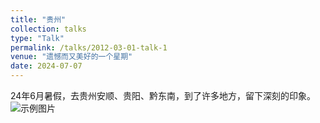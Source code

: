 ```yaml
---
title: "贵州"
collection: talks
type: "Talk"
permalink: /talks/2012-03-01-talk-1
venue: "遗憾而又美好的一个星期"
date: 2024-07-07
---
```

24年6月暑假，去贵州安顺、贵阳、黔东南，到了许多地方，留下深刻的印象。
![示例图片](/image/new/5C6A9831.png)
